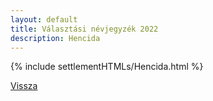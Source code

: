 ```yaml
---
layout: default
title: Választási névjegyzék 2022
description: Hencida
---
```


{% include settlementHTMLs/Hencida.html %}

[Vissza](./)